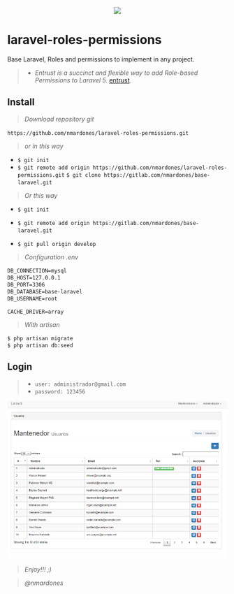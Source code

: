 <p align="center"><img src="https://laravel.com/assets/img/components/logo-laravel.svg"></p>

# laravel-roles-permissions
Base Laravel, Roles and permissions to implement in any project.

>* *Entrust is a succinct and flexible way to add Role-based Permissions to Laravel 5.* [entrust](https://github.com/Zizaco/entrust).

## Install
> *Download repository git*

`https://github.com/nmardones/laravel-roles-permissions.git`

> *or in this way*

* `$ git init`
* `$ git remote add origin https://github.com/nmardones/laravel-roles-permissions.git`
`$ git clone https://gitlab.com/nmardones/base-laravel.git`

> *Or this way*

* `$ git init`
* `$ git remote add origin https://gitlab.com/nmardones/base-laravel.git`

* `$ git pull origin develop`

> *Configuration .env*

```[php]
DB_CONNECTION=mysql
DB_HOST=127.0.0.1
DB_PORT=3306
DB_DATABASE=base-laravel
DB_USERNAME=root
```

```[php]
CACHE_DRIVER=array
```


> *With artisan*

```[php]
$ php artisan migrate
$ php artisan db:seed
```
## Login
>*  `user: administrador@gmail.com`     
>*  `password: 123456`

![roles](public/img/roles.png)

> *Enjoy!!! ;)*



> *@nmardones*
